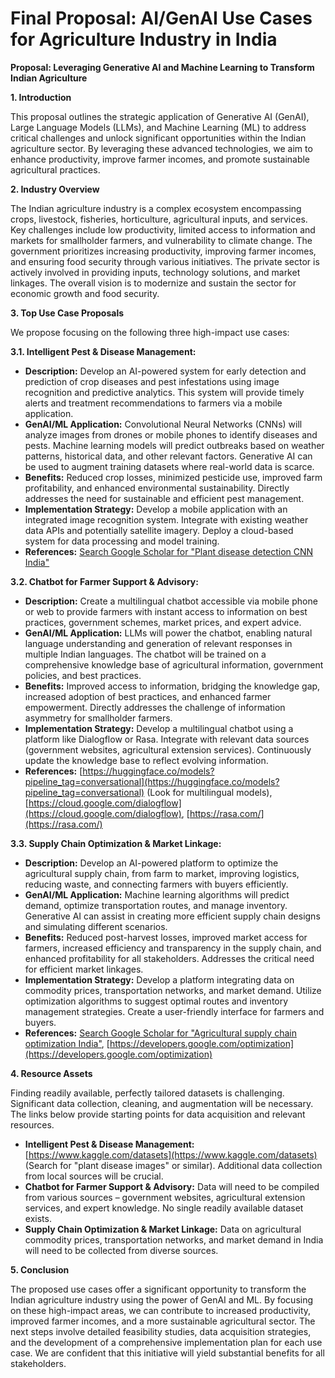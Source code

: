 # Final Proposal: AI/GenAI Use Cases for Agriculture Industry in India

**Proposal: Leveraging Generative AI and Machine Learning to Transform Indian Agriculture**

**1. Introduction**

This proposal outlines the strategic application of Generative AI (GenAI), Large Language Models (LLMs), and Machine Learning (ML) to address critical challenges and unlock significant opportunities within the Indian agriculture sector.  By leveraging these advanced technologies, we aim to enhance productivity, improve farmer incomes, and promote sustainable agricultural practices.

**2. Industry Overview**

The Indian agriculture industry is a complex ecosystem encompassing crops, livestock, fisheries, horticulture, agricultural inputs, and services.  Key challenges include low productivity, limited access to information and markets for smallholder farmers, and vulnerability to climate change.  The government prioritizes increasing productivity, improving farmer incomes, and ensuring food security through various initiatives. The private sector is actively involved in providing inputs, technology solutions, and market linkages.  The overall vision is to modernize and sustain the sector for economic growth and food security.

**3. Top Use Case Proposals**

We propose focusing on the following three high-impact use cases:

**3.1.  Intelligent Pest & Disease Management:**

* **Description:** Develop an AI-powered system for early detection and prediction of crop diseases and pest infestations using image recognition and predictive analytics.  This system will provide timely alerts and treatment recommendations to farmers via a mobile application.
* **GenAI/ML Application:**  Convolutional Neural Networks (CNNs) will analyze images from drones or mobile phones to identify diseases and pests.  Machine learning models will predict outbreaks based on weather patterns, historical data, and other relevant factors.  Generative AI can be used to augment training datasets where real-world data is scarce.
* **Benefits:** Reduced crop losses, minimized pesticide use, improved farm profitability, and enhanced environmental sustainability.  Directly addresses the need for sustainable and efficient pest management.
* **Implementation Strategy:**  Develop a mobile application with an integrated image recognition system.  Integrate with existing weather data APIs and potentially satellite imagery.  Deploy a cloud-based system for data processing and model training.
* **References:**  [Search Google Scholar for "Plant disease detection CNN India"](https://scholar.google.com/)


**3.2. Chatbot for Farmer Support & Advisory:**

* **Description:** Create a multilingual chatbot accessible via mobile phone or web to provide farmers with instant access to information on best practices, government schemes, market prices, and expert advice.
* **GenAI/ML Application:**  LLMs will power the chatbot, enabling natural language understanding and generation of relevant responses in multiple Indian languages. The chatbot will be trained on a comprehensive knowledge base of agricultural information, government policies, and best practices.
* **Benefits:** Improved access to information, bridging the knowledge gap, increased adoption of best practices, and enhanced farmer empowerment.  Directly addresses the challenge of information asymmetry for smallholder farmers.
* **Implementation Strategy:**  Develop a multilingual chatbot using a platform like Dialogflow or Rasa.  Integrate with relevant data sources (government websites, agricultural extension services).  Continuously update the knowledge base to reflect evolving information.
* **References:** [https://huggingface.co/models?pipeline_tag=conversational](https://huggingface.co/models?pipeline_tag=conversational) (Look for multilingual models), [https://cloud.google.com/dialogflow](https://cloud.google.com/dialogflow), [https://rasa.com/](https://rasa.com/)


**3.3. Supply Chain Optimization & Market Linkage:**

* **Description:** Develop an AI-powered platform to optimize the agricultural supply chain, from farm to market, improving logistics, reducing waste, and connecting farmers with buyers efficiently.
* **GenAI/ML Application:**  Machine learning algorithms will predict demand, optimize transportation routes, and manage inventory.  Generative AI can assist in creating more efficient supply chain designs and simulating different scenarios.
* **Benefits:** Reduced post-harvest losses, improved market access for farmers, increased efficiency and transparency in the supply chain, and enhanced profitability for all stakeholders.  Addresses the critical need for efficient market linkages.
* **Implementation Strategy:**  Develop a platform integrating data on commodity prices, transportation networks, and market demand.  Utilize optimization algorithms to suggest optimal routes and inventory management strategies.  Create a user-friendly interface for farmers and buyers.
* **References:** [Search Google Scholar for "Agricultural supply chain optimization India"](https://scholar.google.com/), [https://developers.google.com/optimization](https://developers.google.com/optimization)


**4. Resource Assets**

Finding readily available, perfectly tailored datasets is challenging.  Significant data collection, cleaning, and augmentation will be necessary.  The links below provide starting points for data acquisition and relevant resources.

* **Intelligent Pest & Disease Management:**  [https://www.kaggle.com/datasets](https://www.kaggle.com/datasets) (Search for "plant disease images" or similar).  Additional data collection from local sources will be crucial.
* **Chatbot for Farmer Support & Advisory:**  Data will need to be compiled from various sources – government websites, agricultural extension services, and expert knowledge.  No single readily available dataset exists.
* **Supply Chain Optimization & Market Linkage:**  Data on agricultural commodity prices, transportation networks, and market demand in India will need to be collected from diverse sources.


**5. Conclusion**

The proposed use cases offer a significant opportunity to transform the Indian agriculture industry using the power of GenAI and ML.  By focusing on these high-impact areas, we can contribute to increased productivity, improved farmer incomes, and a more sustainable agricultural sector.  The next steps involve detailed feasibility studies, data acquisition strategies, and the development of a comprehensive implementation plan for each use case.  We are confident that this initiative will yield substantial benefits for all stakeholders.
